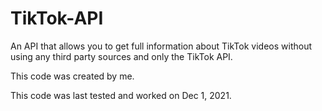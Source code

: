 # TikTok-API
An API that allows you to get full information about TikTok videos without using any third party sources and only the TikTok API.

This code was created by me.

This code was last tested and worked on Dec 1, 2021.
